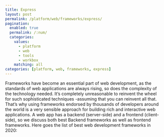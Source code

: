 ```yaml
---
title: Express
layout: post
permalink: /platform/web/frameworks/express/
pagination: 
  enabled: true
  permalink: /:num/
  categories:
    values:
      - platform
      - web
      - tools
      - workbox
    matching: all
categories: [platform, web, frameworks, express]
---
```


Frameworks have become an essential part of web development, as the standards of web applications are always rising, so does the complexity of the technology needed. It’s completely unreasonable to reinvent the wheel for such sophisticated techniques -assuming that you can reinvent all that. That’s why using frameworks endorsed by thousands of developers around the world is a very sensible approach for building rich and interactive web applications. A web app has a backend (server-side) and a frontend (client-side), so we discuss both best Backend frameworks as well as frontend frameworks. Here goes the list of best web development frameworks in 2020:

